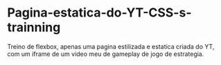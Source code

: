# Pagina-estatica-do-YT-CSS-s-trainning

Treino de flexbox, apenas uma pagina estilizada e estatica criada do YT, com um iframe de um video meu de gameplay de jogo de estrategia.
